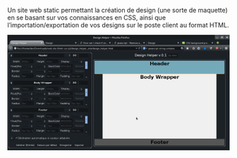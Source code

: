 Un site web static permettant la création de design (une sorte de maquette) en se basant sur vos
connaissances en CSS, ainsi que l’importation/exportation de vos designs sur le poste client au format HTML.

![Screenshot](screenShot.png)
